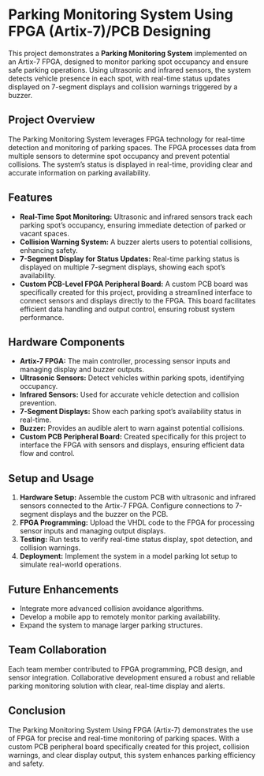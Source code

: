 # Parking Monitoring System Using FPGA (Artix-7)/PCB Designing

This project demonstrates a **Parking Monitoring System** implemented on an Artix-7 FPGA, designed to monitor parking spot occupancy and ensure safe parking operations. Using ultrasonic and infrared sensors, the system detects vehicle presence in each spot, with real-time status updates displayed on 7-segment displays and collision warnings triggered by a buzzer.

## Project Overview

The Parking Monitoring System leverages FPGA technology for real-time detection and monitoring of parking spaces. The FPGA processes data from multiple sensors to determine spot occupancy and prevent potential collisions. The system’s status is displayed in real-time, providing clear and accurate information on parking availability.

## Features

- **Real-Time Spot Monitoring:** Ultrasonic and infrared sensors track each parking spot’s occupancy, ensuring immediate detection of parked or vacant spaces.
- **Collision Warning System:** A buzzer alerts users to potential collisions, enhancing safety.
- **7-Segment Display for Status Updates:** Real-time parking status is displayed on multiple 7-segment displays, showing each spot’s availability.
- **Custom PCB-Level FPGA Peripheral Board:** A custom PCB board was specifically created for this project, providing a streamlined interface to connect sensors and displays directly to the FPGA. This board facilitates efficient data handling and output control, ensuring robust system performance.

## Hardware Components

- **Artix-7 FPGA:** The main controller, processing sensor inputs and managing display and buzzer outputs.
- **Ultrasonic Sensors:** Detect vehicles within parking spots, identifying occupancy.
- **Infrared Sensors:** Used for accurate vehicle detection and collision prevention.
- **7-Segment Displays:** Show each parking spot’s availability status in real-time.
- **Buzzer:** Provides an audible alert to warn against potential collisions.
- **Custom PCB Peripheral Board:** Created specifically for this project to interface the FPGA with sensors and displays, ensuring efficient data flow and control.

## Setup and Usage

1. **Hardware Setup:** Assemble the custom PCB with ultrasonic and infrared sensors connected to the Artix-7 FPGA. Configure connections to 7-segment displays and the buzzer on the PCB.
2. **FPGA Programming:** Upload the VHDL code to the FPGA for processing sensor inputs and managing output displays.
3. **Testing:** Run tests to verify real-time status display, spot detection, and collision warnings.
4. **Deployment:** Implement the system in a model parking lot setup to simulate real-world operations.

## Future Enhancements

- Integrate more advanced collision avoidance algorithms.
- Develop a mobile app to remotely monitor parking availability.
- Expand the system to manage larger parking structures.

## Team Collaboration

Each team member contributed to FPGA programming, PCB design, and sensor integration. Collaborative development ensured a robust and reliable parking monitoring solution with clear, real-time display and alerts.

## Conclusion

The Parking Monitoring System Using FPGA (Artix-7) demonstrates the use of FPGA for precise and real-time monitoring of parking spaces. With a custom PCB peripheral board specifically created for this project, collision warnings, and clear display output, this system enhances parking efficiency and safety.

